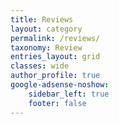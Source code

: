 ```yaml
---
title: Reviews
layout: category
permalink: /reviews/
taxonomy: Review
entries_layout: grid
classes: wide
author_profile: true
google-adsense-noshow:
    sidebar_left: true
    footer: false
---
```

